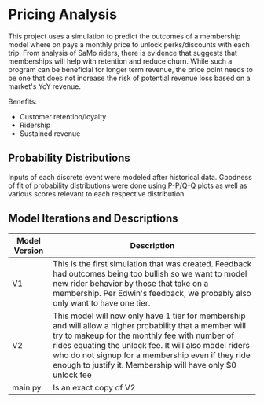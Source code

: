 # Pricing Analysis

This project uses a simulation to predict the outcomes of a membership model where on pays a monthly price to unlock perks/discounts with each trip. From analysis of SaMo riders, there is evidence that suggests that memberships will help with retention and reduce churn. While such a program can be beneficial for longer term revenue, the price point needs to be one that does not increase the risk of potential revenue loss based on a market's YoY revenue.


Benefits:
- Customer retention/loyalty
- Ridership
- Sustained revenue


## Probability Distributions

Inputs of each discrete event were modeled after historical data. Goodness of fit of probability distributions were done using P-P/Q-Q plots as well as various scores relevant to each respective distribution.


## Model Iterations and Descriptions

| Model Version | Description |
|----------|----------|
|   V1  |   This is the first simulation that was created. Feedback had outcomes being too bullish so we want to model new rider behavior by those that take on a membership. Per Edwin's feedback, we probably also only want to have one tier.   |
|   V2  |   This model will now only have 1 tier for membership and will allow a higher probability that a member will try to makeup for the monthly fee with number of rides equating the unlock fee. It will also model riders who do not signup for a membership even if they ride enough to justify it. Membership will have only $0 unlock fee   |
|   main.py  |   Is an exact copy of V2   |


